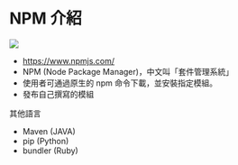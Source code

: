 # NPM 介紹

![](https://raw.githubusercontent.com/npm/logos/master/npm%20logo/npm-logo-red.png)

- <https://www.npmjs.com/>
- NPM (Node Package Manager)，中文叫「套件管理系統」
- 使用者可通過原生的 npm 命令下載，並安裝指定模組。
- 發布自己撰寫的模組

其他語言

- Maven (JAVA)
- pip (Python)
- bundler (Ruby)
